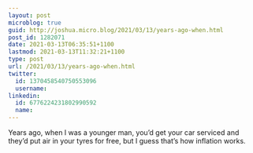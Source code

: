 ```yaml
---
layout: post
microblog: true
guid: http://joshua.micro.blog/2021/03/13/years-ago-when.html
post_id: 1282071
date: 2021-03-13T06:35:51+1100
lastmod: 2021-03-13T11:32:21+1100
type: post
url: /2021/03/13/years-ago-when.html
twitter:
  id: 1370458540750553096
  username: 
linkedin:
  id: 6776224231802990592
  name: 
---
```

Years ago, when I was a younger man, you’d get your car serviced and they’d put air in your tyres for free, but I guess that’s how inflation works.
